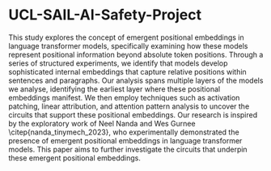# UCL-SAIL-AI-Safety-Project
This study explores the concept of emergent positional embeddings in language transformer models, specifically examining how these models represent positional information beyond absolute token positions. Through a series of structured experiments, we identify that models develop sophisticated internal embeddings that capture relative positions within sentences and paragraphs. Our analysis spans multiple layers of the models we analyse, identifying the earliest layer where these positional embeddings manifest. We then employ techniques such as activation patching, linear attribution, and attention pattern analysis to uncover the circuits that support these positional embeddings. Our research is inspired by the exploratory work of Neel Nanda and Wes Gurnee \citep{nanda_tinymech_2023}, who experimentally demonstrated the presence of emergent positional embeddings in language transformer models. This paper aims to further investigate the circuits that underpin these emergent positional embeddings.
